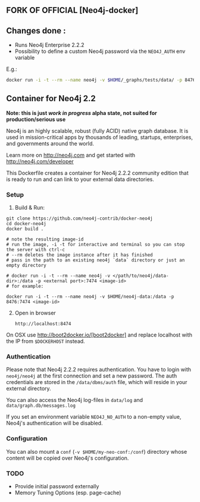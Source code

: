 ## FORK OF OFFICIAL [Neo4j-docker]

## Changes done :

* Runs Neo4j Enterprise 2.2.2
* Possibility to define a custom Neo4j password via the `NEO4J_AUTH` env variable

E.g.:

```bash
docker run -i -t --rm --name neo4j -v $HOME/_graphs/tests/data/ -p 8476:7474 -e NEO4J_AUTH=myPassword ikwattro/neo4j:enterprise-2.2.2
```

## Container for Neo4j 2.2

**Note: this is just _work in progress_ alpha state, not suited for production/serious use**

Neo4j is an highly scalable, robust (fully ACID) native graph database.
It is used in mission-critical apps by thousands of leading, startups, enterprises, and governments around the world.

Learn more on http://neo4j.com and get started with http://neo4j.com/developer

This Dockerfile creates a container for Neo4j 2.2.2 community edition that is ready to run and can link to your external data directories.

### Setup

1. Build & Run:

```
git clone https://github.com/neo4j-contrib/docker-neo4j
cd docker-neo4j
docker build .

# note the resulting image-id
# run the image, -i -t for interactive and terminal so you can stop the server with ctrl-c
# --rm deletes the image instance after it has finished
# pass in the path to an existing neo4j `data` directory or just an empty directory

# docker run -i -t --rm --name neo4j -v </path/to/neo4j/data-dir>:/data -p <external port>:7474 <image-id>
# for example:

docker run -i -t --rm --name neo4j -v $HOME/neo4j-data:/data -p 8476:7474 <image-id>
```

2. Open in browser

     `http://localhost:8474`

On OSX use http://boot2docker.io/[boot2docker] and replace localhost with the IP from `$DOCKERHOST` instead.

### Authentication


Please note that Neo4j 2.2.2 requires authentication.
You have to login with `neo4j/neo4j` at the first connection and set a new password.
The auth credentials are stored in the `/data/dbms/auth` file, which will reside in your external directory.

You can also access the Neo4j log-files in `data/log` and `data/graph.db/messages.log`

If you set an environment variable `NEO4J_NO_AUTH` to a non-empty value, Neo4j's authentication will be disabled.

### Configuration

You can also mount a `conf` (`-v $HOME/my-neo-conf:/conf`) directory whose content will be copied over Neo4j's configuration.

### TODO

* Provide initial password externally
* Memory Tuning Options (esp. page-cache)
